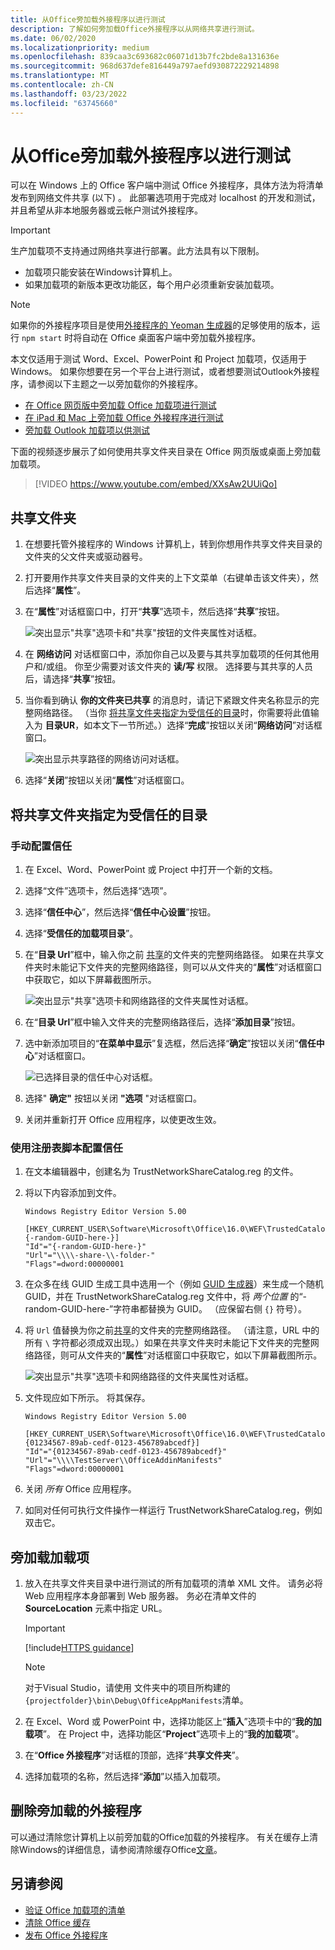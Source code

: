 ```yaml
---
title: 从Office旁加载外接程序以进行测试
description: 了解如何旁加载Office外接程序以从网络共享进行测试。
ms.date: 06/02/2020
ms.localizationpriority: medium
ms.openlocfilehash: 839caa3c693682c06071d13b7fc2bde8a131636e
ms.sourcegitcommit: 968d637defe816449a797aefd930872229214898
ms.translationtype: MT
ms.contentlocale: zh-CN
ms.lasthandoff: 03/23/2022
ms.locfileid: "63745660"
---
```

# <a name="sideload-office-add-ins-for-testing-from-a-network-share"></a>从Office旁加载外接程序以进行测试

可以在 Windows 上的 Office 客户端中测试 Office 外接程序，具体方法为将清单发布到网络文件共享 (以下) 。 此部署选项用于完成对 localhost 的开发和测试，并且希望从非本地服务器或云帐户测试外接程序。

> [!IMPORTANT]
> 生产加载项不支持通过网络共享进行部署。此方法具有以下限制。
>
> - 加载项只能安装在Windows计算机上。
> - 如果加载项的新版本更改功能区，每个用户必须重新安装加载项。

> [!NOTE]
> 如果你的外接程序项目是使用[外接程序的 Yeoman 生成器](../develop/yeoman-generator-overview.md)的足够使用的版本，运行 `npm start` 时将自动在 Office 桌面客户端中旁加载外接程序。

本文仅适用于测试 Word、Excel、PowerPoint 和 Project 加载项，仅适用于 Windows。 如果你想要在另一个平台上进行测试，或者想要测试Outlook外接程序，请参阅以下主题之一以旁加载你的外接程序。

- [在 Office 网页版中旁加载 Office 加载项进行测试](sideload-office-add-ins-for-testing.md)
- [在 iPad 和 Mac 上旁加载 Office 外接程序进行测试](sideload-an-office-add-in-on-ipad-and-mac.md)
- [旁加载 Outlook 加载项以供测试](../outlook/sideload-outlook-add-ins-for-testing.md)

下面的视频逐步展示了如何使用共享文件夹目录在 Office 网页版或桌面上旁加载加载项。  

> [!VIDEO https://www.youtube.com/embed/XXsAw2UUiQo]

## <a name="share-a-folder"></a>共享文件夹

1. 在想要托管外接程序的 Windows 计算机上，转到你想用作共享文件夹目录的文件夹的父文件夹或驱动器号。

1. 打开要用作共享文件夹目录的文件夹的上下文菜单（右键单击该文件夹），然后选择“**属性**”。

1. 在“**属性**”对话框窗口中，打开“**共享**”选项卡，然后选择“**共享**”按钮。

    ![突出显示"共享"选项卡和"共享"按钮的文件夹属性对话框。](../images/sideload-windows-properties-dialog.png)

1. 在 **网络访问** 对话框窗口中，添加你自己以及要与其共享加载项的任何其他用户和/或组。 你至少需要对该文件夹的 **读/写** 权限。 选择要与其共享的人员后，请选择“**共享**”按钮。

1. 当你看到确认 **你的文件夹已共享** 的消息时，请记下紧跟文件夹名称显示的完整网络路径。 （当你 [将共享文件夹指定为受信任的目录](#specify-the-shared-folder-as-a-trusted-catalog)时，你需要将此值输入为 **目录UR**，如本文下一节所述。）选择“**完成**”按钮以关闭“**网络访问**”对话框窗口。

   ![突出显示共享路径的网络访问对话框。](../images/sideload-windows-network-access-dialog.png)

1. 选择“**关闭**”按钮以关闭“**属性**”对话框窗口。

## <a name="specify-the-shared-folder-as-a-trusted-catalog"></a>将共享文件夹指定为受信任的目录

### <a name="configure-the-trust-manually"></a>手动配置信任

1. 在 Excel、Word、PowerPoint 或 Project 中打开一个新的文档。

1. 选择“文件”选项卡，然后选择“选项”。

1. 选择“**信任中心**”，然后选择“**信任中心设置**”按钮。

1. 选择“**受信任的加载项目录**”。

1. 在“**目录 Url**”框中，输入你之前 [共享](#share-a-folder)的文件夹的完整网络路径。 如果在共享文件夹时未能记下文件夹的完整网络路径，则可以从文件夹的“**属性**”对话框窗口中获取它，如以下屏幕截图所示。

    ![突出显示"共享"选项卡和网络路径的文件夹属性对话框。](../images/sideload-windows-properties-dialog-2.png)

1. 在“**目录 Url**”框中输入文件夹的完整网络路径后，选择“**添加目录**”按钮。

1. 选中新添加项目的“**在菜单中显示**”复选框，然后选择“**确定**”按钮以关闭“**信任中心**”对话框窗口。 

    ![已选择目录的信任中心对话框。](../images/sideload-windows-trust-center-dialog.png)

1. 选择" **确定"** 按钮以关闭 **"选项** "对话框窗口。

1. 关闭并重新打开 Office 应用程序，以使更改生效。

### <a name="configure-the-trust-with-a-registry-script"></a>使用注册表脚本配置信任

1. 在文本编辑器中，创建名为 TrustNetworkShareCatalog.reg 的文件。

1. 将以下内容添加到文件。

    ```text
    Windows Registry Editor Version 5.00

    [HKEY_CURRENT_USER\Software\Microsoft\Office\16.0\WEF\TrustedCatalogs\{-random-GUID-here-}]
    "Id"="{-random-GUID-here-}"
    "Url"="\\\\-share-\\-folder-"
    "Flags"=dword:00000001
    ```

1. 在众多在线 GUID 生成工具中选用一个（例如 [GUID 生成器](https://guidgenerator.com/)）来生成一个随机 GUID，并在 TrustNetworkShareCatalog.reg 文件中，将 *两个位置* 的“-random-GUID-here-”字符串都替换为 GUID。 （应保留右侧 `{}` 符号）。

1. 将 `Url` 值替换为你之前[共享](#share-a-folder)的文件夹的完整网络路径。 （请注意，URL 中的所有 `\` 字符都必须成双出现。）如果在共享文件夹时未能记下文件夹的完整网络路径，则可从文件夹的“**属性**”对话框窗口中获取它，如以下屏幕截图所示。

    ![突出显示"共享"选项卡和网络路径的文件夹属性对话框。](../images/sideload-windows-properties-dialog-2.png)

1. 文件现应如下所示。 将其保存。

    ```text
    Windows Registry Editor Version 5.00

    [HKEY_CURRENT_USER\Software\Microsoft\Office\16.0\WEF\TrustedCatalogs\{01234567-89ab-cedf-0123-456789abcedf}]
    "Id"="{01234567-89ab-cedf-0123-456789abcedf}"
    "Url"="\\\\TestServer\\OfficeAddinManifests"
    "Flags"=dword:00000001
    ```

1. 关闭 *所有* Office 应用程序。

1. 如同对任何可执行文件操作一样运行 TrustNetworkShareCatalog.reg，例如双击它。

## <a name="sideload-your-add-in"></a>旁加载加载项

1. 放入在共享文件夹目录中进行测试的所有加载项的清单 XML 文件。 请务必将 Web 应用程序本身部署到 Web 服务器。 务必在清单文件的 **SourceLocation** 元素中指定 URL。

    > [!IMPORTANT]
    > [!include[HTTPS guidance](../includes/https-guidance.md)]

    > [!NOTE]
    > 对于Visual Studio，请使用 文件夹中的项目所构建的`{projectfolder}\bin\Debug\OfficeAppManifests`清单。

1. 在 Excel、Word 或 PowerPoint 中，选择功能区上“**插入**”选项卡中的“**我的加载项**”。 在 Project 中，选择功能区“**Project**”选项卡上的“**我的加载项**”。

1. 在“**Office 外接程序**”对话框的顶部，选择“**共享文件夹**”。

1. 选择加载项的名称，然后选择“**添加**”以插入加载项。

## <a name="remove-a-sideloaded-add-in"></a>删除旁加载的外接程序

可以通过清除您计算机上以前旁加载的Office加载的外接程序。 有关在缓存上清除Windows的详细信息，请参阅清除缓存Office[文章](clear-cache.md#clear-the-office-cache-on-windows)。

## <a name="see-also"></a>另请参阅

- [验证 Office 加载项的清单](troubleshoot-manifest.md)
- [清除 Office 缓存](clear-cache.md)
- [发布 Office 外接程序](../publish/publish.md)
